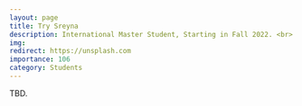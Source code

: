 ```yaml
---
layout: page
title: Try Sreyna
description: International Master Student, Starting in Fall 2022. <br> Research Topic&#58; Adversarial Attack on Face Recognition.
img:
redirect: https://unsplash.com
importance: 106
category: Students
---
```


TBD.
